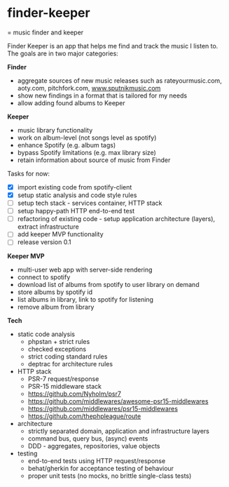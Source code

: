 # finder-keeper
= music finder and keeper

Finder Keeper is an app that helps me find and track the music I listen to. The goals are in two major categories:

**Finder**
* aggregate sources of new music releases such as rateyourmusic.com, aoty.com, pitchfork.com, www.sputnikmusic.com
* show new findings in a format that is tailored for my needs
* allow adding found albums to Keeper

**Keeper**
* music library functionality
* work on album-level (not songs level as spotify)
* enhance Spotify (e.g. album tags)
* bypass Spotify limitations (e.g. max library size)
* retain information about source of music from Finder


Tasks for now:
- [x] import existing code from spotify-client
- [x] setup static analysis and code style rules
- [ ] setup tech stack - services container, HTTP stack
- [ ] setup happy-path HTTP end-to-end test
- [ ] refactoring of existing code - setup application architecture (layers), extract infrastructure
- [ ] add keeper MVP functionality
- [ ] release version 0.1

**Keeper MVP**
* multi-user web app with server-side rendering
* connect to spotify
* download list of albums from spotify to user library on demand
* store albums by spotify id
* list albums in library, link to spotify for listening
* remove album from library

**Tech**
* static code analysis
    * phpstan + strict rules
    * checked exceptions
    * strict coding standard rules
    * deptrac for architecture rules
* HTTP stack
    * PSR-7 request/response
    * PSR-15 middleware stack
    * https://github.com/Nyholm/psr7
    * https://github.com/middlewares/awesome-psr15-middlewares
    * https://github.com/middlewares/psr15-middlewares
    * https://github.com/thephpleague/route
* architecture
    * strictly separated domain, application and infrastructure layers
    * command bus, query bus, (async) events
    * DDD - aggregates, repositories, value objects
* testing
    * end-to-end tests using HTTP request/response
    * behat/gherkin for acceptance testing of behaviour
    * proper unit tests (no mocks, no brittle single-class tests)
